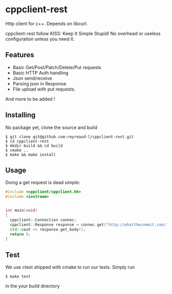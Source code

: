 # cppclient-rest
Http client for c++. Depends on libcurl.

cppclient-rest follow KISS: Keep It Simple Stupid! No overhead or useless configuration
unless you need it.

## Features

- Basic Get/Post/Patch/Delete/Put requests
- Basic HTTP Auth handling
- Json send/receive
- Parsing json in Response.
- File upload with put requests.

And more to be added !

Installing
----------

No package yet, clone the source and build
```
$ git clone git@github.com:reyreaud-l/cppclient-rest.git
$ cd cppclient-rest
$ mkdir build && cd build
$ cmake ..
$ make && make install
```

## Usage

Doing a get request is dead simple:
```c++
#include <cppclient/cppclient.hh>
#include <iostream>


int main(void)
{
  cppclient::Connection connec;
  cppclient::Response response = connec.get("http://whatthecommit.com/index.txt");
  std::cout << response.get_body();
  return 0;
}
```

## Test

We use ctest shipped with cmake to run our tests. Simply run 
```
$ make test
```

in the your build directory
